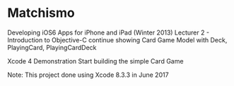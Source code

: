 # Matchismo
Developing iOS6 Apps for iPhone and iPad (Winter 2013)
Lecturer 2 - Introduction to Objective-C continue showing Card Game Model with Deck, PlayingCard, PlayingCardDeck

Xcode 4 Demonstration Start building the simple Card Game

Note: This project done using Xcode 8.3.3 in June 2017
